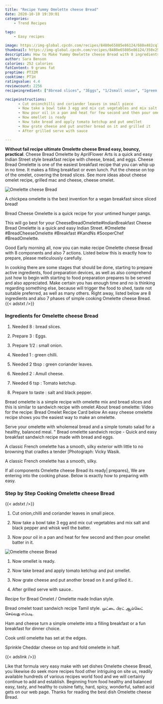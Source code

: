 ```yaml
---
title: "Recipe Yummy Omelette cheese Bread"
date: 2020-10-10 19:39:01
categories:
    - Trend Recipes
    
tags:
    - Easy recipes

image: https://img-global.cpcdn.com/recipes/8480e65805e86124/680x482cq70/omelette-cheese-bread-recipe-main-photo.jpg
thumbnail: https://img-global.cpcdn.com/recipes/8480e65805e86124/350x250cq70/omelette-cheese-bread-recipe-main-photo.jpg
description: How to Make Yummy Omelette cheese Bread with 8 ingredients and 7 stages of easy cooking.
author: Sara Benson
calories: 252 calories
fatContent: 9 grams fat
preptime: PT32M
cooktime: PT1H
ratingvalue: 4.4
reviewcount: 2256
recipeingredient: ["8bread slices", "3Eggs", "1/2small onion", "1green chilli", "2 tbspgreen coriander leaves", "2Amull cheese", "6 tspTomato ketchup", "to tastesalt and black pepper"]

recipeinstructions: 
      - Cut onionchilli and coriander leaves in small piece 
      - Now take a bowl take 3 egg and mix cut vegetables and mix salt and black pepper and whisk well the batter 
      - Now pour oil in a pan and heat for few second and then pour omellet batter in it 
      - Now omellet is ready 
      - Now take bread and apply tomato ketchup and put omellet 
      - Now grate cheese and put another bread on it and grilled it 
      - After grilled serve with sauce

---
```




**Without fail recipe ultimate Omelette cheese Bread easy, bouncy, practical**. Cheese Bread Omelette by AprilFlower Arts is a quick and easy Indian Street style breakfast recipe with cheese, bread, and eggs. Cheese Bread Omelette is one of the easiest breakfast recipe that you can whip up in no time. It makes a filling breakfast or even lunch. Put the cheese on top of the omelet, covering the bread slices. See more ideas about cheese omelet recipe, grilled mac and cheese, cheese omelet.


![Omelette cheese Bread](https://img-global.cpcdn.com/recipes/8480e65805e86124/680x482cq70/omelette-cheese-bread-recipe-main-photo.jpg "Omelette cheese Bread")



A chickpea omelette is the best invention for a vegan breakfast since sliced bread!

Bread Cheese Omelette is a quick recipe for your untimed hunger pangs.

This will go best for your CheeseBreadOmelette#IndianBreakfast Cheese Bread Omelette is a quick and easy Indian Street. #Omelette #BreadCheeseOmelette #Breakfast #KandNs #SooperChef #BreadOmelette.


Good Early morning all, now you can make recipe Omelette cheese Bread with 8 components and also 7 actions. Listed below this is exactly how to prepare, please meticulously carefully.

In cooking there are some stages that should be done, starting to prepare active ingredients, food preparation devices, as well as also comprehend just how to begin with starting to food preparation prepares to be served and also appreciated. Make certain you has enough time and no is thinking regarding something else, because will trigger the food to shed, taste not suitable preferred, as well as many others. Right away, listed below are 8 ingredients and also 7 phases of simple cooking Omelette cheese Bread.
{{< adstxt />}}

### Ingredients for Omelette cheese Bread


1. Needed 8 : bread slices.

1. Prepare 3 : Eggs.

1. Prepare 1/2 : small onion.

1. Needed 1 : green chilli.

1. Needed 2 tbsp : green coriander leaves.

1. Needed 2 : Amull cheese.

1. Needed 6 tsp : Tomato ketchup.

1. Prepare to taste : salt and black pepper.


Bread omelette is a simple recipe with omelette mix and bread slices and this is similar to sandwich recipe with omelet About bread omelette: Video for the recipe: Bread Omelet Recipe Card below An easy cheese omelette recipe shows you the easiest way to make an omelette.

Serve your omelette with wholemeal bread and a simple tomato salad for a healthy, balanced meal. &#34; Bread omelette sandwich recipe - Quick and easy breakfast sandwich recipe made with bread and eggs.

A classic French omelette has a smooth, silky exterior with little to no browning that cradles a tender [Photograph: Vicky Wasik.

A classic French omelette has a smooth, silky.


If all components Omelette cheese Bread its ready| prepares}, We are entering into the cooking phase. Below is exactly how to preparing with easy.

### Step by Step Cooking Omelette cheese Bread

{{< adstxt />}}


1. Cut onion,chilli and coriander leaves in small piece.



1. Now take a bowl take 3 egg and mix cut vegetables and mix salt and black pepper and whisk well the batter.



1. Now pour oil in a pan and heat for few second and then pour omellet batter in it.



![Omelette cheese Bread](https://img-global.cpcdn.com/steps/4762dd2a9038b327/160x128cq70/omelette-cheese-bread-recipe-step-3-photo.jpg" "Omelette cheese Bread")



1. Now omellet is ready.



1. Now take bread and apply tomato ketchup and put omellet.



1. Now grate cheese and put another bread on it and grilled it..



1. After grilled serve with sauce..




Recipe for Bread Omelet / Omelette made Indian style.

Bread omelet toast sandwich recipe Tamil style. முட்டை பிரட் ஆம்லெட் செய்வது எப்படி.

Ham and cheese turn a simple omelette into a filling breakfast or a fun breakfast for dinner choice.

Cook until omelette has set at the edges.

Sprinkle Cheddar cheese on top and fold omelette in half.


{{< adslink />}}

Like that formula very easy make with set dishes Omelette cheese Bread, you likewise do seek more recipes food other intriguing on site us, readily available hundreds of various recipes world food and we will certainly continue to add and establish. Beginning from food healthy and balanced easy, tasty, and healthy to cuisine fatty, hard, spicy, wonderful, salted acid gets on our web page. Thanks for reading the best dish Omelette cheese Bread.
